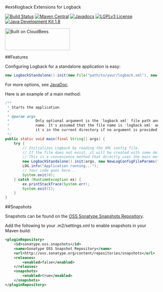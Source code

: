 #ext4logback
Extensions for Logback

[![Build Status](https://fuin-org.ci.cloudbees.com/job/ext4logback/badge/icon)](https://fuin-org.ci.cloudbees.com/job/ext4logback/)
[![Maven Central](https://maven-badges.herokuapp.com/maven-central/org.fuin/ext4logback/badge.svg)](https://maven-badges.herokuapp.com/maven-central/org.fuin/ext4logback/)
[![Javadocs](https://www.javadoc.io/badge/org.fuin/ext4logback.svg)](https://www.javadoc.io/doc/org.fuin/ext4logback)
[![LGPLv3 License](http://img.shields.io/badge/license-LGPLv3-blue.svg)](https://www.gnu.org/licenses/lgpl.html)
[![Java Development Kit 1.8](https://img.shields.io/badge/JDK-1.8-green.svg)](http://www.oracle.com/technetwork/java/javase/downloads/jdk8-downloads-2133151.html)

<a href="https://fuin-org.ci.cloudbees.com/job/ext4logback"><img src="http://www.fuin.org/images/Button-Built-on-CB-1.png" width="213" height="72" border="0" alt="Built on CloudBees"/></a>

##Features

Configuring Logback for a standalone application is easy:
```java
new LogbackStandalone().init(new File("path/to/your/logback.xml"), new NewLogConfigFileParams("your.app.package", "myapp"));
```
For more options, see [JavaDoc](https://www.javadoc.io/doc/org.fuin/ext4logback).

Here is an example of a main method:

```java
/**
 * Starts the application.
 * 
 * @param args
 *            Only optional argument is the 'logback.xml' file path and
 *            name. It's assumed that the file name is 'logback.xml' and
 *            it's in the current directory if no argument is provided.
 */
public static void main(final String[] args) {
    try {
        // Initializes Logback by reading the XML config file.
        // If the file does not exist, it will be created with some defaults.
        // This is a convenience method that directly uses the main method's arguments.
        new LogbackStandalone().init(args, new NewLogConfigFileParams("your.app.package", "myapp"));
        LOG.info("Application running...");
        // Your code goes here...
        System.exit(0);
    } catch (RuntimeException ex) {
        ex.printStackTrace(System.err);
        System.exit(1);
    }
}
```


##Snapshots

Snapshots can be found on the [OSS Sonatype Snapshots Repository](http://oss.sonatype.org/content/repositories/snapshots/org/fuin "Snapshot Repository"). 

Add the following to your .m2/settings.xml to enable snapshots in your Maven build:

```xml
<pluginRepository>
    <id>sonatype.oss.snapshots</id>
    <name>Sonatype OSS Snapshot Repository</name>
    <url>http://oss.sonatype.org/content/repositories/snapshots</url>
    <releases>
        <enabled>false</enabled>
    </releases>
    <snapshots>
        <enabled>true</enabled>
    </snapshots>
</pluginRepository>
```
